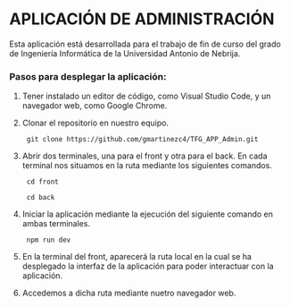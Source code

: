 # APLICACIÓN DE ADMINISTRACIÓN


Esta aplicación está desarrollada para el trabajo de fin de curso del grado de Ingeniería Informática de la Universidad Antonio de Nebrija.


### Pasos para desplegar la aplicación:

1. Tener instalado un editor de código, como Visual Studio Code, y un navegador web, como Google Chrome.
   
3. Clonar el repositorio en nuestro equipo.
   
   ```
    git clone https://github.com/gmartinezc4/TFG_APP_Admin.git
   ```

5. Abrir dos terminales, una para el front y otra para el back. En cada terminal nos situamos en la ruta mediante los siguientes comandos.
   
   ```
    cd front
   ```
   ```
    cd back
   ```
   
6. Iniciar la aplicación mediante la ejecución del siguiente comando en ambas terminales.
   
   ```
    npm run dev
   ```
   
7. En la terminal del front, aparecerá la ruta local en la cual se ha desplegado la interfaz de la aplicación para poder interactuar con la aplicación.
   
9. Accedemos a dicha ruta mediante nuetro navegador web.
